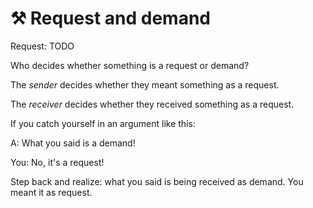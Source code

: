 # ⚒ Request and demand

Request: TODO



Who decides whether something is a request or demand?

The _sender_ decides whether they meant something as a request.

The _receiver_ decides whether they received something as a request.

If you catch yourself in an argument like this:

A: What you said is a demand!

You: No, it's a request!



Step back and realize: what you said is being received as demand. You meant it as request.


